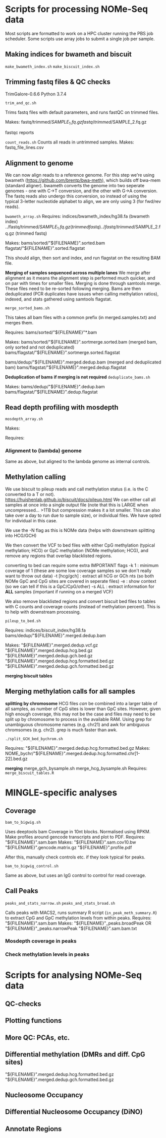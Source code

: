 # Scripts for processing NOMe-Seq data

Most scripts are formatted to work on a HPC cluster running the PBS job scheduler.
Some scripts use array jobs to submit a single job per sample.

## Making indices for bwameth and biscuit

`make_bwameth_index.sh`
`make_biscuit_index.sh`

## Trimming fastq files & QC checks
TrimGalore-0.6.6
Python 3.7.4

`trim_and_qc.sh`

Trims fastq files with default parameters, and runs fastQC on trimmed files.

Makes:
fastq/trimmed/$SAMPLE_1.fq.gz
fastq/trimmed/$SAMPLE_2.fq.gz

fastqc reports

`count_reads.sh`
Counts all reads in untrimmed samples.
Makes:
fastq_file_lines.csv

## Alignment to genome
We can now align reads to a reference genome. For this step we're using bwameth (https://github.com/brentp/bwa-meth), which builds off bwa-mem (standard aligner). bwameth converts the genome into two seperate genomes - one with C->T conversion, and the other with G->A conversion. The fastq reads also undergo this conversion, so instead of using the typical 3-letter nucleotide alphabet to align, we are only using 3 (for fwd/rev reads).

`bwameth_array.sh`
Requires:
indices/bwameth_index/hg38.fa (bwameth index)
../fastq/trimmed/$SAMPLE_1.fq.gz (trimmed fastq)
../fastq/trimmed/$SAMPLE_2.fq.gz (trimmed fastq)

Makes:
bams/sorted/"${FILENAME}".sorted.bam
flagstat/"${FILENAME}".sorted.flagstat

This should align, then sort and index, and run flagstat on the resulting BAM file.

**Merging of samples sequenced across multiple lanes**
We merge after alignment as it means the alignment step is performed much quicker, and on par with times for smaller files.
Merging is done through samtools merge. These files need to be re-sorted following merging. Bams are then deduplicated (PCR duplicates have issues when calling methylation ratios), indexed, and stats gathered using samtools flagstat.

`merge_sorted_bams.sh`

This takes all bam files with a common prefix (in merged.samples.txt) and merges them.

Requires:
bams/sorted/"${FILENAME}"*.bam

Makes:
bams/sorted/"${FILENAME}".sortmerge.sorted.bam (merged bam, only sorted and not deduplicated)
bams/flagstat/"${FILENAME}".sortmerge.sorted.flagstat

bams/dedup/"${FILENAME}".merged.dedup.bam (merged and deduplicated bam)
bams/flagstat/"${FILENAME}".merged.dedup.flagstat

**Deduplication of bams if merging is not required**
`deduplicate_bams.sh`

Makes:
bams/dedup/"${FILENAME}".dedup.bam
bams/flagstat/"${FILENAME}".dedup.flagstat


## Read depth profiling with mosdepth

`mosdepth_array.sh`

Makes:

Requires:

### Alignment to (lambda) genome
Same as above, but aligned to the lambda genome as internal controls.

## Methylation calling
We use biscuit to pileup reads and call methylation status (i.e. is the C converted to a T or not).
https://huishenlab.github.io/biscuit/docs/pileup.html
We can either call all samples at once into a single output file (note that this is LARGE when uncompressed... >1TB but compression makes it a lot smaller. This can also take over a day to run due to sample size), or individual files. We have opted for individual in this case.

We use the -N flag as this is NOMe data (helps with downstream splitting into HCG/GCH)

We then convert the VCF to bed files with either CpG methylation (typical methylation; HCG) or GpC methylation (NOMe methylation; HCG), and remove any regions that overlap blacklisted regions.

converting to bed can require some extra IMPORTANT flags
-k 1 : minimum coverage of 1 (these are some low coverage samples so we don't really want to throw out data)
-t [hcg/gch] : extract all hCG or GCh nts (so both NOMe GpC and CpG sites are covered in seperate files)
-e : show context (so we can tell if this is a GpC/CpG/other)
-s ALL : extract information for **ALL** samples (important if running on a merged VCF)

We also remove blacklisted regions and convert biscuit bed files to tables with C counts and coverage counts (instead of methylation percent). This is to help with downstream processing.

`pileup_to_bed.sh`

Requires:
indices/biscuit_index/hg38.fa
bams/dedup/"${FILENAME}".merged.dedup.bam

Makes:
"${FILENAME}".merged.dedup.vcf.gz
"${FILENAME}".merged.dedup.hcg.bed.gz
"${FILENAME}".merged.dedup.gch.bed.gz
"${FILENAME}".merged.dedup.hcg.formatted.bed.gz
"${FILENAME}".merged.dedup.gch.formatted.bed.gz

**merging biscuit tables**

## Merging methylation calls for all samples
**splitting by chromosome**
HCG files *can* be combined into a larger table of all samples, as number of CpG sites is lower than GpC sites. However, given high enough coverage, this may not be the case and files may need to be split up by chromosome to process in the available RAM.
Using grep for unambiguous chromosome names (e.g. chr21) and awk for ambiguous chromsomes (e.g. chr2). grep is much faster than awk.

`./split_GCH_bed_bychrom.sh`

Requires:
"${FILENAME}".merged.dedup.hcg.formatted.bed.gz
Makes:
NOME_bychr/"${FILENAME}".merged.dedup.hcg.formatted.chr[1-22].bed.gz

**merging**
merge_gch_bysample.sh
merge_hcg_bysample.sh
Requires:
`merge_biscuit_tables.R`


# MINGLE-specific analyses

## Coverage
`bam_to_bigwig.sh`

Uses deeptools bam Coverage in 10nt blocks. Normalised using RPKM.
Make profiles around gencode transcripts and plot to PDF.
Requires:
"${FILENAME}".sam.bam
Makes:
"${FILENAME}".sam.cov10.bw
"${FILENAME}".gencode.matrix.gz
"${FILENAME}".profile.pdf

After this, manually check controls etc. if they look typical for peaks.

`bam_to_bigwig_control.sh`

Same as above, but uses an IgG control to control for read coverage.

## Call Peaks
`peaks_and_stats_narrow.sh`
`peaks_and_stats_broad.sh`

Calls peaks with MACS2, runs summary R script (`in_peak_meth_summary.R`) to extract CpG and GpC methylation levels from within peaks.
Requires:
"${FILENAME}".sam.bam
Makes:
"${FILENAME}"_peaks.broadPeak
OR
"${FILENAME}"_peaks.narrowPeak
"${FILENAME}".sam.bam.txt

### Mosdepth coverage in peaks


### Check methylation levels in peaks





# Scripts for analysing NOMe-Seq data

## QC-checks


## Plotting functions


## More QC: PCAs, etc.



## Differential methylation (DMRs and diff. CpG sites)
"${FILENAME}".merged.dedup.hcg.formatted.bed.gz
"${FILENAME}".merged.dedup.gch.formatted.bed.gz

## Nucleosome Occupancy



## Differential Nucleosome Occupancy (DiNO)


## Annotate Regions
